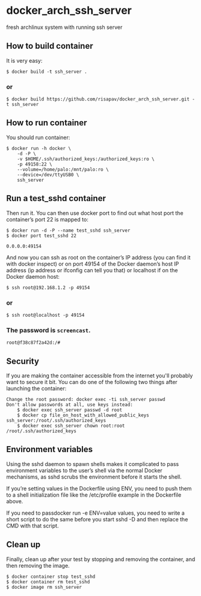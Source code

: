 # docker_arch_ssh_server
fresh archlinux system with running ssh server

## How to build container

It is very easy:

    $ docker build -t ssh_server .

### or

    $ docker build https://github.com/risapav/docker_arch_ssh_server.git -t ssh_server

## How to run container

You should run container:

    $ docker run -h docker \
        -d -P \
        -v $HOME/.ssh/authorized_keys:/authorized_keys:ro \
        -p 49158:22 \
        --volume=/home/palo:/mnt/palo:ro \
        --device=/dev/ttyUSB0 \
        ssh_server 

## Run a test_sshd container

Then run it. You can then use docker port to find out what host port the container’s port 22 is mapped to:

    $ docker run -d -P --name test_sshd ssh_server
    $ docker port test_sshd 22

    0.0.0.0:49154

And now you can ssh as root on the container’s IP address (you can find it with docker inspect) or on port 49154 of the Docker daemon’s host IP address (ip address or ifconfig can tell you that) or localhost if on the Docker daemon host:

    $ ssh root@192.168.1.2 -p 49154

### or

    $ ssh root@localhost -p 49154

### The password is ``screencast``.

    root@f38c87f2a42d:/#

## Security

If you are making the container accessible from the internet you'll probably want to secure it bit. You can do one of the following two things after launching the container:

    Change the root password: docker exec -ti ssh_server passwd
    Don't allow passwords at all, use keys instead:
        $ docker exec ssh_server passwd -d root
        $ docker cp file_on_host_with_allowed_public_keys ssh_server:/root/.ssh/authorized_keys
        $ docker exec ssh_server chown root:root /root/.ssh/authorized_keys

## Environment variables

Using the sshd daemon to spawn shells makes it complicated to pass environment variables to the user’s shell via the normal Docker mechanisms, as sshd scrubs the environment before it starts the shell.

If you’re setting values in the Dockerfile using ENV, you need to push them to a shell initialization file like the /etc/profile example in the Dockerfile above.

If you need to passdocker run -e ENV=value values, you need to write a short script to do the same before you start sshd -D and then replace the CMD with that script.

## Clean up

Finally, clean up after your test by stopping and removing the container, and then removing the image.

    $ docker container stop test_sshd
    $ docker container rm test_sshd
    $ docker image rm ssh_server
